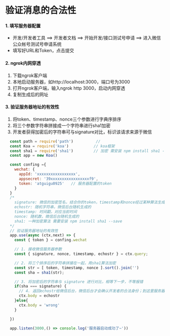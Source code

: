 # 验证消息的合法性

#### 1. 填写服务器配置
  - 开发/开发者工具  ==>  开发者文档  ==>  开始开发/接口测试号申请  ==>  进入微信公众帐号测试号申请系统
  - 填写好URL和Token，点击提交
 
#### 2. ngrok内网穿透
  1. 下载ngrok客户端
  2. 本地启动服务器，如http://localhost:3000，端口号为3000
  3. 打开ngrok客户端，输入ngrok http 3000，启动内网穿透
  4. 复制生成后的网址
 
#### 3. 验证服务器地址的有效性
  1. 将token、timestamp、nonce三个参数进行字典序排序 
  2. 将三个参数字符串拼接成一个字符串进行sha1加密 
  3. 开发者获得加密后的字符串可与signature对比，标识该请求来源于微信

```js
  const path = require('path')          // 
  const Koa = require('koa')           // koa框架
  const sha1 = require('sha1')         // 加密 需安装 npm install sha1 --save
  const app = new Koa()

  const confing ={
    wechat: {
      appId: 'xxxxxxxxxxxxxxxxx',
      appsecret: '39xxxxxxxxxxxxxxxxxf9',
      token: 'atguigu0925'   // 服务器配置的token
    }
  }
  /*
    signature: 微信的加密签名，结合你的token，timestamp和nonce经过某种算法生成的
    echostr: 随机字符串，微信后台随机生成的
    timestamp: 时间戳，对应当前时间
    nonce: 随机数，微信后台随机生成的
    sha1: 一种加密算法 需要安装 npm install sha1 --save
  */
  // 验证服务器地址的有效性
  app.use(async (ctx,next) => {
    const { token } = confing.wechat

    // 1. 接收微信服务器参数
    const { signature, nonce, timestamp, echostr } = ctx.query;

    // 2. 将三个排序后的字符串拼接在一起，用sha1算法加密
    const str = [ token, timestamp, nonce ].sort().join('') 
    const sha = sha1(str);

    // 3. 将加密后的字符串与 signature 进行对比，相等下一步，不等报错
    if(sha === signature) {
      // 4. 返回echostr给微信后台，微信后台才会确认开发者的合法身份；到这里服务器配置就完成了
      ctx.body = echostr
    }else{
      ctx.body = 'wrong'
    }

  })

  app.listen(3000,() => console.log('服务器启动成功了~'))
```